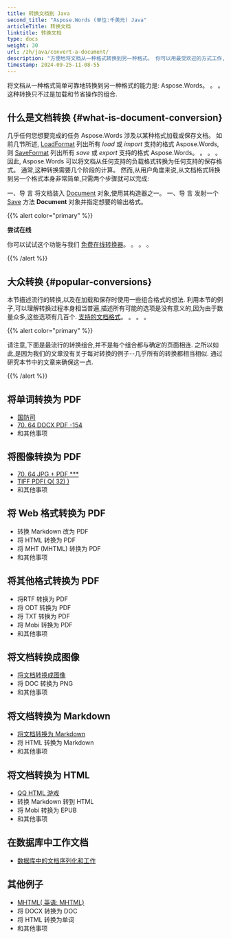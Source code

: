 ```yaml
---
title: 转换文档到 Java
second_title: "Aspose.Words (单位:千美元) Java"
articleTitle: 转换文档
linktitle: 转换文档
type: docs
weight: 30
url: /zh/java/convert-a-document/
description: "方便地将文档从一种格式转换到另一种格式。 你可以用最受欢迎的方式工作,比如 Microsoft Word DOCX 或 DOC 等格式, OpenDocument 格式如 ODT 或 OTT , HTML 或 XHTML 等网络格式, MarkDown 或 TXT 等文本格式, 以及其他使用 Java。 。 。 。"
timestamp: 2024-09-25-11-08-55
---
```


将文档从一种格式简单可靠地转换到另一种格式的能力是: Aspose.Words。 。 。 这种转换只不过是加载和节省操作的组合.

## 什么是文档转换 {#what-is-document-conversion}

几乎任何您想要完成的任务 Aspose.Words 涉及以某种格式加载或保存文档。 如前几节所述, [LoadFormat](https://reference.aspose.com/words/java/com.aspose.words/loadformat/) 列出所有 *load* 或 *import* 支持的格式 Aspose.Words,则 [SaveFormat](https://reference.aspose.com/words/java/com.aspose.words/saveformat/) 列出所有 *save* 或 *export* 支持的格式 Aspose.Words。 。 。 。 因此, Aspose.Words 可以将文档从任何支持的负载格式转换为任何支持的保存格式。 通常,这种转换需要几个阶段的计算。 然而,从用户角度来说,从文档格式转换到另一个格式本身非常简单,只需两个步骤就可以完成:

一、导 言 将文档装入 [Document](https://reference.aspose.com/words/java/com.aspose.words/document/) 对象,使用其构造器之一。
一、导 言 发射一个 [Save](https://reference.aspose.com/words/java/com.aspose.words/document/#save-java.lang.String-int) 方法 **Document** 对象并指定想要的输出格式。

{{% alert color="primary" %}}

**尝试在线**

你可以试试这个功能与我们 [免费在线转换器](https://products.aspose.app/words/conversion)。 。 。 。

{{% /alert %}}

## 大众转换 {#popular-conversions}

本节描述流行的转换,以及在加载和保存时使用一些组合格式的想法. 利用本节的例子,可以理解转换过程本身相当普遍,描述所有可能的选项是没有意义的,因为由于数量众多,这些选项有几百个. [支持的文档格式](/words/zh/java/supported-document-formats/)。 。 。 。

{{% alert color="primary" %}}

请注意,下面是最流行的转换组合,并不是每个组合都与确定的页面相连. 之所以如此,是因为我们的文章没有关于每对转换的例子--几乎所有的转换都相当相似. 通过研究本节中的文章来确保这一点.

{{% /alert %}}

<div class="row">
	<div class="col-md-6">
		<h2>将单词转换为 PDF</h2>
			<ul>
				<li><a href="/words/java/convert-a-document-to-pdf/#converting-doc-or-docx-to-pdf">国防司</a></li>
				<li><a href="/words/java/convert-a-document-to-pdf/#converting-doc-or-docx-to-pdf">70. 64 DOCX PDF -154</a></li>
				<li>和其他事项</li>
			</ul>
		<h2>将图像转换为 PDF</h2>
			<ul>
				<li><a href="/words/java/convert-a-document-to-pdf/#convert-an-image-to-pdf">70. 64 JPG + PDF ***</a></li>
				<li><a href="/words/java/convert-a-document-to-pdf/#convert-an-image-to-pdf">TIFF PDF( Q( 32) )</a></li>
				<li>和其他事项</li>
			</ul>
		<h2>将 Web 格式转换为 PDF</h2>
			<ul>
				<li>转换 Markdown 改为 PDF</li>
				<li>将 HTML 转换为 PDF</li>
				<li>将 MHT (MHTML) 转换为 PDF</li>
				<li>和其他事项</li>
			</ul>
		<h2>将其他格式转换为 PDF</h2>
			<ul>
				<li>将RTF 转换为 PDF</li>
				<li>将 ODT 转换为 PDF</li>
				<li>将 TXT 转换为 PDF</li>
				<li>将 Mobi 转换为 PDF</li>
				<li>和其他事项</li>
			</ul>
	</div>
	<div class="col-md-6">
		<h2>将文档转换成图像</h2>
			<ul>
				<li><a href="/words/zh/java/convert-a-document-to-an-image/">将文档转换成图像</a></li>
				<li>将 DOC 转换为 PNG</li>
				<li>和其他事项</li>
			</ul>
		<h2>将文档转换为 Markdown</h2>
			<ul>
				<li><a href="/words/zh/java/convert-a-document-to-markdown/">将文档转换为 Markdown</a></li>
				<li>将 HTML 转换为 Markdown</li>
				<li>和其他事项</li>
			</ul>
		<h2>将文档转换为 HTML</h2>
			<ul>
				<li><a href="/words/java/convert-a-document-to-html-mhtml-or-epub/#convert-a-document">QQ HTML 游戏</a></li>
				<li>转换 Markdown 转到 HTML</li>
				<li>将 Mobi 转换为 EPUB</li>
				<li>和其他事项</li>
			</ul>
		<h2>在数据库中工作文档</h2>
			<ul>
				<li><a href="/words/zh/java/serialize-and-work-with-a-document-in-a-database/">数据库中的文档序列化和工作</a></li>
			</ul>
		<h2>其他例子</h2>
			<ul>
				<li><a href="/words/zh/java/convert-a-document-to-mhtml-and-send-it-by-email/">MHTML( 英语: MHTML)</a></li>
				<li>将 DOCX 转换为 DOC</li>
				<li>将 HTML 转换为单词</li>
				<li>和其他事项</li>
			</ul>
	</div>
</div>
